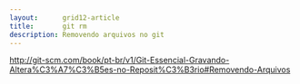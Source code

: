 ```yaml
---
layout:      grid12-article
title:       git rm
description: Removendo arquivos no git
---
```


http://git-scm.com/book/pt-br/v1/Git-Essencial-Gravando-Altera%C3%A7%C3%B5es-no-Reposit%C3%B3rio#Removendo-Arquivos